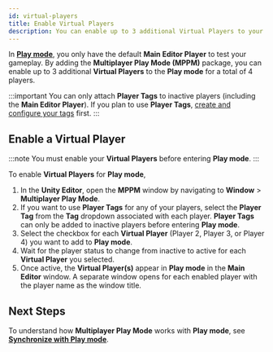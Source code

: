 ```yaml
---
id: virtual-players
title: Enable Virtual Players
description: You can enable up to 3 additional Virtual Players to your Main Editor Player in Multiplayer Play Mode.
---
```


In [**Play mode**](https://docs.unity3d.com/Manual/GameView.html), you only have the default **Main Editor Player** to test your gameplay. By adding the **Multiplayer Play Mode (MPPM)** package, you can enable up to 3 additional **Virtual Players** to the **Play mode** for a total of 4 players.

:::important
You can only attach **Player Tags** to inactive players (including the **Main Editor Player**). If you plan to use **Player Tags**, [create and configure your tags](../player-tags) first.
:::

## Enable a Virtual Player

:::note
You must enable your **Virtual Players** before entering **Play mode**.
:::

To enable **Virtual Players** for **Play mode**,

1. In the **Unity Editor**, open the **MPPM** window by navigating to **Window** > **Multiplayer Play Mode**.
2. If you want to use **Player Tags** for any of your players, select the **Player Tag** from the **Tag** dropdown associated with each player. **Player Tags** can only be added to inactive players before entering **Play mode**.
3. Select the checkbox for each **Virtual Player** (Player 2, Player 3, or Player 4) you want to add to **Play mode**.
4. Wait for the player status to change from inactive to active for each **Virtual Player** you selected.
5. Once active, the **Virtual Player(s)** appear in **Play mode** in the **Main Editor** window. A separate window opens for each enabled player with the player name as the window title.

## Next Steps

To understand how **Multiplayer Play Mode** works with **Play mode**, see [**Synchronize with Play mode**](../synchronize).